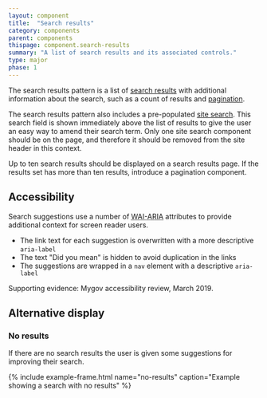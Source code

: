 ```yaml
---
layout: component
title:  "Search results"
category: components
parent: components
thispage: component.search-results
summary: "A list of search results and its associated controls."
type: major
phase: 1
---
```


The search results pattern is a list of [search results](/components/search-result/) with additional information about the search, such as a count of results and [pagination]().

The search results pattern also includes a pre-populated [site search](/components/site-search). This search field is shown immediately above the list of results to give the user an easy way to amend their search term. Only one site search component should be on the page, and therefore it should be removed from the site header in this context.

Up to ten search results should be displayed on a search results page. If the results set has more than ten results, introduce a pagination component.

## Accessibility

Search suggestions use a number of <abbr title="Accessible Rich Internet Applications">WAI-ARIA</abbr> attributes to provide additional context for screen reader users.

* The link text for each suggestion is overwritten with a more descriptive `aria-label`
* The text "Did you mean" is hidden to avoid duplication in the links
* The suggestions are wrapped in a `nav` element with a descriptive `aria-label`

Supporting evidence: Mygov accessibility review, March 2019.

## Alternative display

### No results

If there are no search results the user is given some suggestions for improving their search.

{% include example-frame.html name="no-results" caption="Example showing a search with no results" %}

